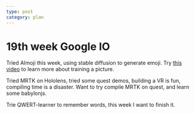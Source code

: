 ```yaml
---
type: post
category: plan
---
```

# 19th week Google IO

Tried AImoji this week, using stable diffusion to generate emoji. Try [this video](https://t.co/IiWIS6MQJY) to learn more about training a picture.

Tried MRTK on Hololens, tried some quest demos, building a VR is fun, compiling time is a disaster. Want to try compile MRTK on quest, and learn some babylonjs.

Trie QWERT-learner to remember words, this week I want to finish it.